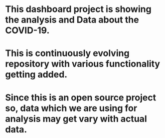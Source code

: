 # This  dashboard project is showing the analysis and Data about the COVID-19.
# This is continuously evolving repository with various functionality getting added.
# Since this is an open source project so, data which we are using for analysis may get vary with actual data. 